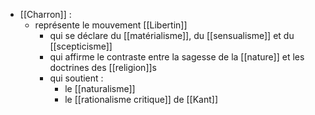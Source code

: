 - [[Charron]] : 
	- représente le mouvement [[Libertin]]
	  - qui se déclare du [[matérialisme]], du [[sensualisme]] et du [[scepticisme]]
	  - qui affirme le contraste entre la sagesse de la [[nature]] et les doctrines des [[religion]]s
	  - qui soutient :
	    - le [[naturalisme]]
	    - le [[rationalisme critique]] de [[Kant]]